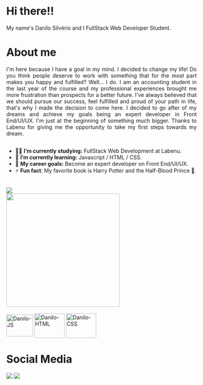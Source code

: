 ### <h1> Hi there!!</h1>
My name's Danilo Silvério and I FullStack Web Developer Student.
##

### <h1> About me</h1>
<div text align="justify">
I'm here because I have a goal in my mind. I decided to change my life! Do you think people deserve to work with something that for the most part makes you happy and fulfilled? Well... I do. I am an accounting student in the last year of the course and my professional experiences brought me more frustration than prospects for a better future. I've always believed that we should pursue our success, feel fulfilled and proud of your path in life, that's why I made the decision to come here. I decided to go after of my dreams and achieve my goals being an expert developer in Front End/UI/UX. I'm just at the beginning of something much bigger. Thanks to Labenu for giving me the opportunity to take my first steps towards my dream.
</div>



##
- 👨‍💻 <b>I’m currently studying:</b> FullStack Web Development at Labenu.
- 📗 <b>I’m currently learning:</b> Javascript / HTML / CSS.
- 💼 <b>My career goals:</b> Become an expert developer on Front End/UI/UX.
- ⚡ <b>Fun fact</b>: My favorite book is Harry Potter and the Half-Blood Prince 🐍.


##


<div>
<img heigth="130em"src="https://github-readme-stats.vercel.app/api?username=Danilo-Silverio&theme=vue-dark&show_icons=true">
</div>
<div>
  <img heigth="10em" style="display: inline_block" width="300" src="https://github-readme-stats.vercel.app/api/top-langs/?username=Danilo-Silverio&layout=compact&langs_count-16&theme=vue-dark"/>
</div>

<div style="display: inline_block"><br>
<img align="center" alt="Danilo-JS" height="58" width="70" src="https://cdn.jsdelivr.net/gh/devicons/devicon/icons/javascript/javascript-original.svg" />
 <img align="center" alt="Danilo-HTML" height="65" width="80" src="https://cdn.jsdelivr.net/gh/devicons/devicon/icons/html5/html5-original-wordmark.svg" /> 
  <img align="center" alt="Danilo-CSS" height="65" width="80" src="https://cdn.jsdelivr.net/gh/devicons/devicon/icons/css3/css3-original-wordmark.svg" />
</div>

  ##
  <h1>Social Media</h1>
  
  <a href="https://www.linkedin.com/in/danilogsilverio/" target="_blank"><img src="https://img.shields.io/badge/LinkedIn-0077B5?style=for-the-badge&logo=linkedin&logoColor=white"></a>
   <a href="https://www.instagram.com/danilo_silveri/" target="_blank"><img src="https://img.shields.io/badge/Instagram-E4405F?style=for-the-badge&logo=instagram&logoColor=white" target="_blank"></a>
